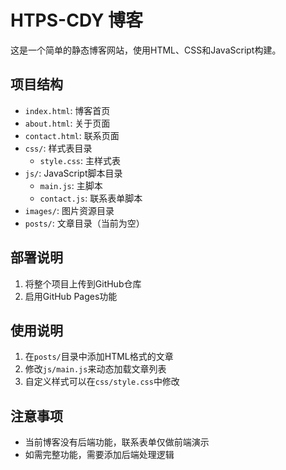 # HTPS-CDY 博客

这是一个简单的静态博客网站，使用HTML、CSS和JavaScript构建。

## 项目结构

- `index.html`: 博客首页
- `about.html`: 关于页面
- `contact.html`: 联系页面
- `css/`: 样式表目录
  - `style.css`: 主样式表
- `js/`: JavaScript脚本目录
  - `main.js`: 主脚本
  - `contact.js`: 联系表单脚本
- `images/`: 图片资源目录
- `posts/`: 文章目录（当前为空）

## 部署说明

1. 将整个项目上传到GitHub仓库
2. 启用GitHub Pages功能

## 使用说明

1. 在`posts/`目录中添加HTML格式的文章
2. 修改`js/main.js`来动态加载文章列表
3. 自定义样式可以在`css/style.css`中修改

## 注意事项

- 当前博客没有后端功能，联系表单仅做前端演示
- 如需完整功能，需要添加后端处理逻辑